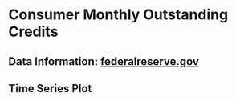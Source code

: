 # Consumer Monthly Outstanding Credits

## Data Information: [federalreserve.gov](https://www.federalreserve.gov)

## Time Series Plot
